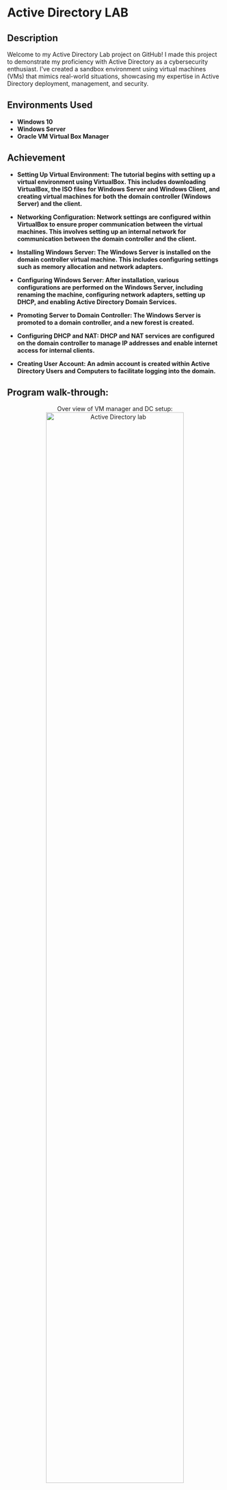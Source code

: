 <h1>Active Directory LAB</h1>


<h2>Description</h2>
Welcome to my Active Directory Lab project on GitHub! I made this project to demonstrate my proficiency with Active Directory as a cybersecurity enthusiast. I've created a sandbox environment using virtual machines (VMs) that mimics real-world situations, showcasing my expertise in Active Directory deployment, management, and security.
<br />


<h2>Environments Used </h2>

- <b>Windows 10</b>
- <b>Windows Server </b>
- <b>Oracle VM Virtual Box Manager</b>

<h2>Achievement</h2>

- <b>Setting Up Virtual Environment:
The tutorial begins with setting up a virtual environment using VirtualBox. This includes downloading VirtualBox, the ISO files for Windows Server and Windows Client, and creating virtual machines for both the domain controller (Windows Server) and the client.
</b>

- <b>Networking Configuration:
Network settings are configured within VirtualBox to ensure proper communication between the virtual machines. This involves setting up an internal network for communication between the domain controller and the client.
</b>

- <b>Installing Windows Server:
The Windows Server is installed on the domain controller virtual machine. This includes configuring settings such as memory allocation and network adapters.
</b>

- <b>Configuring Windows Server:
After installation, various configurations are performed on the Windows Server, including renaming the machine, configuring network adapters, setting up DHCP, and enabling Active Directory Domain Services.
</b>

- <b>Promoting Server to Domain Controller:
The Windows Server is promoted to a domain controller, and a new forest is created.
</b>

- <b>Configuring DHCP and NAT:
  DHCP and NAT services are configured on the domain controller to manage IP addresses and enable internet access for internal clients.
</b>

- <b>Creating User Account:
  An admin account is created within Active Directory Users and Computers to facilitate logging into the domain.
</b>

<h2>Program walk-through:</h2>

<p align="center">
Over view of VM manager and DC setup:  <br/>
<img src="https://imgur.com/eWj0Njo" height="80%" width="80%" alt="Active Directory lab"/>
<br />
<br />
Installing Windows Server:  <br/>
<img src="https://imgur.com/gkwbuuB" height="80%" width="80%" alt="Active Directory lab"/>
<br />
<br />
Configuring Windows Server:  <br/>
<img src="https://imgur.com/XPkrzac" height="80%" width="80%" alt="Active Directory lab"/>
<br />
<br />
Promoting Server to Domain Controller:  <br/>
<img src="https://imgur.com/NAT8yag" width="80%" alt="Active Directory labs"/>
<br />
<br />
Configuring DHCP and NAT: DHCP and NAT services are configured <br/>
<img src="https://imgur.com/qfKF924" width="80%" alt="Active Directory lab"/>
<br />
<br />
Creating a domin name  <br/>
<img src="https://imgur.com/OuuT2dt" alt="Active Directory lab"/>
<br />
<br />
User Profile created on olayemilab Domain  <br/>
<img src="https://imgur.com/tOaQofI" alt="Active Directory lab"/>
<br/>
<br />
Client 1 successfully added to olayemilab Domain  <br/>
<img src="https://imgur.com/8kxbobd" alt="Active Directory lab"/>
<br/>
Client 1 updated to Domain name  <br/>
<img src="https://imgur.com/kU88gs7" alt="Active Directory lab"/>
</p>


<!--
 ```diff
- text in red
+ text in green
! text in orange
# text in gray
@@ text in purple (and bold)@@
```
--!>
